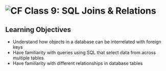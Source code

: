 ![CF](https://i.imgur.com/7v5ASc8.png)  Class 9: SQL Joins & Relations
=======

## Learning Objectives

- Understand how objects in a database can be interrelated with foreign keys
- Have familiarity with queries using SQL that select data from across multiple tables
- Have familiarity with different relationships in database tables
